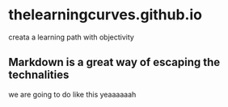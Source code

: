 # thelearningcurves.github.io
creata a learning path with objectivity
## Markdown is a great way of escaping the technalities 
 we are going to do like this yeaaaaaah
